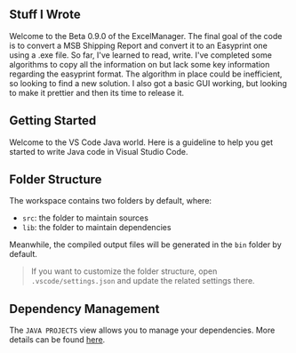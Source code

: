 ## Stuff I Wrote
Welcome to the Beta 0.9.0 of the ExcelManager. The final goal of the code is to convert a MSB Shipping Report and convert it to an Easyprint one using a .exe file. So far, I've learned to read, write. I've completed some algorithms to copy all the information on but lack some key information regarding the easyprint format. The algorithm in place could be inefficient, so looking to find a new solution. I also got a basic GUI working, but looking to make it prettier and then its time to release it.

## Getting Started

Welcome to the VS Code Java world. Here is a guideline to help you get started to write Java code in Visual Studio Code.

## Folder Structure

The workspace contains two folders by default, where:

- `src`: the folder to maintain sources
- `lib`: the folder to maintain dependencies

Meanwhile, the compiled output files will be generated in the `bin` folder by default.

> If you want to customize the folder structure, open `.vscode/settings.json` and update the related settings there.

## Dependency Management

The `JAVA PROJECTS` view allows you to manage your dependencies. More details can be found [here](https://github.com/microsoft/vscode-java-dependency#manage-dependencies).
